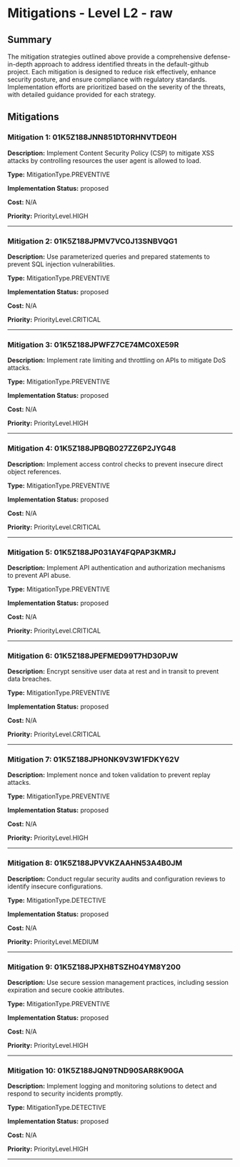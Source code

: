 # Mitigations - Level L2 - raw

## Summary

The mitigation strategies outlined above provide a comprehensive defense-in-depth approach to address identified threats in the default-github project. Each mitigation is designed to reduce risk effectively, enhance security posture, and ensure compliance with regulatory standards. Implementation efforts are prioritized based on the severity of the threats, with detailed guidance provided for each strategy.

## Mitigations

### Mitigation 1: 01K5Z188JNN851DT0RHNVTDE0H

**Description:** Implement Content Security Policy (CSP) to mitigate XSS attacks by controlling resources the user agent is allowed to load.

**Type:** MitigationType.PREVENTIVE

**Implementation Status:** proposed

**Cost:** N/A

**Priority:** PriorityLevel.HIGH

---

### Mitigation 2: 01K5Z188JPMV7VC0J13SNBVQG1

**Description:** Use parameterized queries and prepared statements to prevent SQL injection vulnerabilities.

**Type:** MitigationType.PREVENTIVE

**Implementation Status:** proposed

**Cost:** N/A

**Priority:** PriorityLevel.CRITICAL

---

### Mitigation 3: 01K5Z188JPWFZ7CE74MC0XE59R

**Description:** Implement rate limiting and throttling on APIs to mitigate DoS attacks.

**Type:** MitigationType.PREVENTIVE

**Implementation Status:** proposed

**Cost:** N/A

**Priority:** PriorityLevel.HIGH

---

### Mitigation 4: 01K5Z188JPBQB027ZZ6P2JYG48

**Description:** Implement access control checks to prevent insecure direct object references.

**Type:** MitigationType.PREVENTIVE

**Implementation Status:** proposed

**Cost:** N/A

**Priority:** PriorityLevel.CRITICAL

---

### Mitigation 5: 01K5Z188JP031AY4FQPAP3KMRJ

**Description:** Implement API authentication and authorization mechanisms to prevent API abuse.

**Type:** MitigationType.PREVENTIVE

**Implementation Status:** proposed

**Cost:** N/A

**Priority:** PriorityLevel.CRITICAL

---

### Mitigation 6: 01K5Z188JPEFMED99T7HD30PJW

**Description:** Encrypt sensitive user data at rest and in transit to prevent data breaches.

**Type:** MitigationType.PREVENTIVE

**Implementation Status:** proposed

**Cost:** N/A

**Priority:** PriorityLevel.CRITICAL

---

### Mitigation 7: 01K5Z188JPH0NK9V3W1FDKY62V

**Description:** Implement nonce and token validation to prevent replay attacks.

**Type:** MitigationType.PREVENTIVE

**Implementation Status:** proposed

**Cost:** N/A

**Priority:** PriorityLevel.HIGH

---

### Mitigation 8: 01K5Z188JPVVKZAAHN53A4B0JM

**Description:** Conduct regular security audits and configuration reviews to identify insecure configurations.

**Type:** MitigationType.DETECTIVE

**Implementation Status:** proposed

**Cost:** N/A

**Priority:** PriorityLevel.MEDIUM

---

### Mitigation 9: 01K5Z188JPXH8TSZH04YM8Y200

**Description:** Use secure session management practices, including session expiration and secure cookie attributes.

**Type:** MitigationType.PREVENTIVE

**Implementation Status:** proposed

**Cost:** N/A

**Priority:** PriorityLevel.HIGH

---

### Mitigation 10: 01K5Z188JQN9TND90SAR8K90GA

**Description:** Implement logging and monitoring solutions to detect and respond to security incidents promptly.

**Type:** MitigationType.DETECTIVE

**Implementation Status:** proposed

**Cost:** N/A

**Priority:** PriorityLevel.HIGH

---

